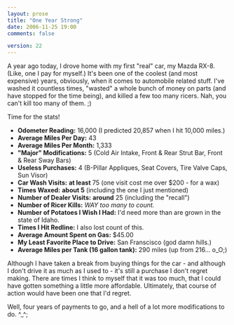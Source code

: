 ```yaml
---
layout: prose
title: "One Year Strong"
date: 2006-11-25 19:00
comments: false

version: 22
---
```


A year ago today, I drove home with my first "real" car, my Mazda RX-8. (Like, one I pay for myself.) It's been one of the coolest (and most expensive) years, obviously, when it comes to automobile related stuff. I've washed it countless times, "wasted" a whole bunch of money on parts (and have stopped for the time being), and killed a few too many ricers. Nah, you can't kill too many of them. ;)

Time for the stats!

*   **Odometer Reading:** 16,000 (I predicted 20,857 when I hit 10,000 miles.)
*   **Average Miles Per Day:** 43
*   **Average Miles Per Month:** 1,333
*   **"Major" Modifications:** 5 (Cold Air Intake, Front & Rear Strut Bar, Front & Rear Sway Bars)
*   **Useless Purchases:** 4 (B-Pillar Appliques, Seat Covers, Tire Valve Caps, Sun Visor)
*   **Car Wash Visits:** **at least** 75 (one visit cost me over $200 - for a wax)
*   **Times Waxed:** **about 5** (including the one I just mentioned)
*   **Number of Dealer Visits:** **around** 25 (including the "recall")
*   **Number of Ricer Kills:** *WAY too many to count.*
*   **Number of Potatoes I Wish I Had:** I'd need more than are grown in the state of Idaho.
*   **Times I Hit Redline:** I also lost count of this.
*   **Average Amount Spent on Gas:** $45.00
*   **My Least Favorite Place to Drive:** San Franscisco (god damn hills.)
*   **Average Miles per Tank (16 gallon tank):** 290 miles (up from 216... o_O;)

Although I have taken a break from buying things for the car - and although I don't drive it as much as I used to - it's still a purchase I don't regret making. There are times I think to myself that it was too much, that I could have gotten something a little more affordable. Ultimately, that course of action would have been one that I'd regret.

Well, four years of payments to go, and a hell of a lot more modifications to do. ^_^;
